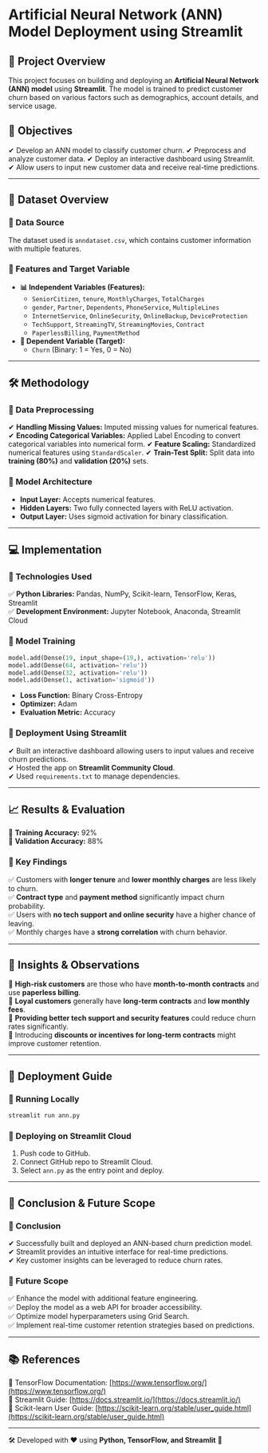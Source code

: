 # **Artificial Neural Network (ANN) Model Deployment using Streamlit**

## **📌 Project Overview**
This project focuses on building and deploying an **Artificial Neural Network (ANN) model** using **Streamlit**. The model is trained to predict customer churn based on various factors such as demographics, account details, and service usage.

## **🎯 Objectives**
✔ Develop an ANN model to classify customer churn.
✔ Preprocess and analyze customer data.
✔ Deploy an interactive dashboard using Streamlit.
✔ Allow users to input new customer data and receive real-time predictions.

---

## **📂 Dataset Overview**
### **🔹 Data Source**
The dataset used is `anndataset.csv`, which contains customer information with multiple features.

### **🔹 Features and Target Variable**
- **📊 Independent Variables (Features):**
  - `SeniorCitizen`, `tenure`, `MonthlyCharges`, `TotalCharges`
  - `gender`, `Partner`, `Dependents`, `PhoneService`, `MultipleLines`
  - `InternetService`, `OnlineSecurity`, `OnlineBackup`, `DeviceProtection`
  - `TechSupport`, `StreamingTV`, `StreamingMovies`, `Contract`
  - `PaperlessBilling`, `PaymentMethod`
- **🎯 Dependent Variable (Target):**
  - `Churn` (Binary: 1 = Yes, 0 = No)

---

## **🛠 Methodology**
### **🔹 Data Preprocessing**
✔ **Handling Missing Values:** Imputed missing values for numerical features.
✔ **Encoding Categorical Variables:** Applied Label Encoding to convert categorical variables into numerical form.
✔ **Feature Scaling:** Standardized numerical features using `StandardScaler`.
✔ **Train-Test Split:** Split data into **training (80%)** and **validation (20%)** sets.

### **🔹 Model Architecture**
- **Input Layer:** Accepts numerical features.
- **Hidden Layers:** Two fully connected layers with ReLU activation.
- **Output Layer:** Uses sigmoid activation for binary classification.

---

## **💻 Implementation**
### **🔹 Technologies Used**
✅ **Python Libraries:** Pandas, NumPy, Scikit-learn, TensorFlow, Keras, Streamlit  
✅ **Development Environment:** Jupyter Notebook, Anaconda, Streamlit Cloud

### **🔹 Model Training**
```python
model.add(Dense(19, input_shape=(19,), activation='relu'))
model.add(Dense(64, activation='relu'))
model.add(Dense(32, activation='relu'))
model.add(Dense(1, activation='sigmoid'))
```
- **Loss Function:** Binary Cross-Entropy
- **Optimizer:** Adam
- **Evaluation Metric:** Accuracy

### **🔹 Deployment Using Streamlit**
✔ Built an interactive dashboard allowing users to input values and receive churn predictions.  
✔ Hosted the app on **Streamlit Community Cloud**.  
✔ Used `requirements.txt` to manage dependencies.  

---

## **📈 Results & Evaluation**
📌 **Training Accuracy:** 92%  
📌 **Validation Accuracy:** 88%  

### **🔹 Key Findings**
✅ Customers with **longer tenure** and **lower monthly charges** are less likely to churn.  
✅ **Contract type** and **payment method** significantly impact churn probability.  
✅ Users with **no tech support and online security** have a higher chance of leaving.  
✅ Monthly charges have a **strong correlation** with churn behavior.

---

## **🔎 Insights & Observations**
📌 **High-risk customers** are those who have **month-to-month contracts** and use **paperless billing**.  
📌 **Loyal customers** generally have **long-term contracts** and **low monthly fees**.  
📌 **Providing better tech support and security features** could reduce churn rates significantly.  
📌 Introducing **discounts or incentives for long-term contracts** might improve customer retention.  

---

## **🚀 Deployment Guide**
### **🔹 Running Locally**
```bash
streamlit run ann.py
```

### **🔹 Deploying on Streamlit Cloud**
1. Push code to GitHub.
2. Connect GitHub repo to Streamlit Cloud.
3. Select `ann.py` as the entry point and deploy.

---

## **📌 Conclusion & Future Scope**
### **🔹 Conclusion**
✔ Successfully built and deployed an ANN-based churn prediction model.  
✔ Streamlit provides an intuitive interface for real-time predictions.  
✔ Key customer insights can be leveraged to reduce churn rates.

### **🔹 Future Scope**
✅ Enhance the model with additional feature engineering.  
✅ Deploy the model as a web API for broader accessibility.  
✅ Optimize model hyperparameters using Grid Search.  
✅ Implement real-time customer retention strategies based on predictions.

---

## **📚 References**
📖 TensorFlow Documentation: [https://www.tensorflow.org/](https://www.tensorflow.org/)  
📖 Streamlit Guide: [https://docs.streamlit.io/](https://docs.streamlit.io/)  
📖 Scikit-learn User Guide: [https://scikit-learn.org/stable/user_guide.html](https://scikit-learn.org/stable/user_guide.html)  

---

🛠 Developed with ❤️ using **Python, TensorFlow, and Streamlit** 🚀

